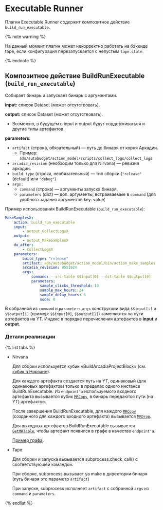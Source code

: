 # Executable Runner
Плагин Executable Runner содержит композитное действие `build_run_executable`.

{% note warning %}

На данный момент плагин может некорректно работать на бэкенде tape, если конфигурация перезапускается с непустым `tape.state`.

{% endnote %}


## Композитное действие BuildRunExecutable (`build_run_executable`)
Собирает бинарь и запускает бинарь с аргументами.

**input:** список Dataset (может отсутствовать).

**output:** список Dataset (может отсутствовать).

* Возможно, в будущем в input и output будут поддерживаться и другие типы артефактов.

**parameters:**

* `artifact` (строка, обязательный) — путь до бинаря от корня Аркадии.
  * Пример: `ads/autobudget/action_model/scripts/collect_logs/collect_logs`
* `arcadia_revision` (необходим только для Nirvana) — ревизия аркадии.
* `build_type` (строка, необязательный) — тип сборки (`"release"`(default) или `"debug"`)
* `args:`
  * `command` (строка) — аргументы запуска бинаря.
  * `parameters` (dict) — доп. аргументы, встраиваемые в `command` (для удобного задания аргументов key: value)

Пример использования BuildRunExecutable (`build_run_executable`):

```yaml
MakeSamplesX:
    action: build_run_executable
    input:
        - output_CollectLogsX
    output:
        - output_MakeSamplesX
    do_after:
        - CollectLogsX
    parameters:
        build_type: "release"
        artifact: ads/autobudget/action_model/bin/action_make_samples
        arcadia_revision: 8551924
        args:
            command: --src-table $$input[0] --dst-table $$output[0]
            parameters:
                sample_clicks_threshold: 10
                sample_max_hours: 24
                sample_delay_hours: 6
                mode: 0

```
В собранной из `command` и `parameters` `args` конструкции вида `$$input[i]` и `$$output[i]` (пример: `$$input[0]`, `$$output[1]`) заменяются на пути артефактов на YT. Индекс в порядке перечисления артефактов в **input** и **output**.

### Детали реализации

{% list tabs %}

- Nirvana

    Для сборки используется кубик «BuildArcadiaProjectBlock» (см. [кубик в Нирване](https://nirvana.yandex-team.ru/operation/8253dbd7-a9a8-4600-b6ab-62d33d4cbffc)).

    Для каждого артефакта создается путь на YT, одинаковый (для одинаковых артефактов) только в пределах одного инстанса BuildRunExecutable. Из `endpoint'a` используемого входного артефакта вызывается кубик [`MRCopy`](https://nirvana.yandex-team.ru/operation/23762895-cf87-11e6-9372-6480993f8e34), в бинарь передаются пути (на YT) артефактов.

    После завершения BuildRunExecutable, для каждого [`MRCopy`](https://nirvana.yandex-team.ru/operation/23762895-cf87-11e6-9372-6480993f8e34) (созданного для каждого входного артефакта) вызывается [`MRDrop`](https://nirvana.yandex-team.ru/operation/9e9cfabb-63df-11e6-a050-3c970e24a776).

    Для выходных артефактов BuildRunExecutable вызывается [`GetMRTable`](https://nirvana.yandex-team.ru/operation/712225cb-cf5e-11e6-9372-6480993f8e34), чтобы артефакт появился в графе в качестве `endpoint'a`.

    [Пример графа](https://nirvana.yandex-team.ru/flow/a02e9e21-20fa-423d-9d76-a8ee9e519ef1).

- Tape

    Для сборки и запуска вызывается subprocess.check_call() c соответствующей командой.

    При сборке, subprocess вызывает ya make в директории бинаря (путь бинаря это параметр `artifact`)

    При запуске, subprocess исполняет `artifact` с собранной `args` из  `command` и `parameters`.

{% endlist %}
